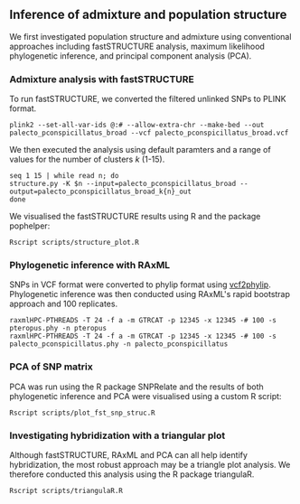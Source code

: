 ## Inference of admixture and population structure

We first investigated population structure and admixture using conventional approaches including fastSTRUCTURE analysis, maximum likelihood phylogenetic inference, and principal component analysis (PCA).


### Admixture analysis with fastSTRUCTURE 

To run fastSTRUCTURE, we converted the filtered unlinked SNPs to PLINK format.

```
plink2 --set-all-var-ids @:# --allow-extra-chr --make-bed --out palecto_pconspicillatus_broad --vcf palecto_pconspicillatus_broad.vcf 
```

We then executed the analysis using default paramters and a range of values for the number of clusters *k* (1-15).
 
```
seq 1 15 | while read n; do 
structure.py -K $n --input=palecto_pconspicillatus_broad --output=palecto_pconspicillatus_broad_k{n}_out
done
```

We visualised the fastSTRUCTURE results using R and the package pophelper:

```
Rscript scripts/structure_plot.R
```

### Phylogenetic inference with RAxML

SNPs in VCF format were converted to phylip format using [vcf2phylip](https://github.com/edgardomortiz/vcf2phylip). Phylogenetic inference was then conducted using RAxML's rapid bootstrap approach and 100 replicates.

```
raxmlHPC-PTHREADS -T 24 -f a -m GTRCAT -p 12345 -x 12345 -# 100 -s pteropus.phy -n pteropus
raxmlHPC-PTHREADS -T 24 -f a -m GTRCAT -p 12345 -x 12345 -# 100 -s palecto_pconspicillatus.phy -n palecto_pconspicillatus
```

### PCA of SNP matrix

PCA was run using the R package SNPRelate and the results of both phylogenetic inference and PCA were visualised using a custom R script:

```
Rscript scripts/plot_fst_snp_struc.R
```

### Investigating hybridization with a triangular plot 

Although fastSTRUCTURE, RAxML and PCA can all help identify hybridization, the most robust approach may be a triangle plot analysis. We therefore conducted this analysis using the R package triangulaR.

```
Rscript scripts/triangulaR.R
```

